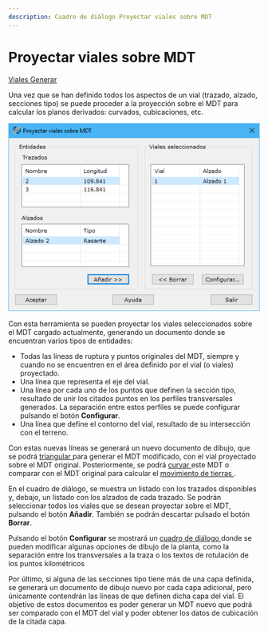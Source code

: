 ```yaml
---
description: Cuadro de diálogo Proyectar viales sobre MDT
---
```


# Proyectar viales sobre MDT

[Viales Generar](../../fichas-de-herramientas/ficha-de-herramientas-viales/viales-generar.md)

Una vez que se han definido todos los aspectos de un vial \(trazado, alzado, secciones tipo\) se puede proceder a la proyección sobre el MDT para calcular los planos derivados: curvados, cubicaciones, etc.

![Cuadro de di&#xE1;logo Proyectar viales sobre MDT](../../../.gitbook/assets/image%20%2872%29.png)

Con esta herramienta se pueden proyectar los viales seleccionados sobre el MDT cargado actualmente, generando un documento donde se encuentran varios tipos de entidades:

* Todas las líneas de ruptura y puntos originales del MDT, siempre y cuando no se encuentren en el área definido por el vial \(o viales\) proyectado.
* Una línea que representa el eje del vial.
* Una línea por cada uno de los puntos que definen la sección tipo, resultado de unir los citados puntos en los perfiles transversales generados. La separación entre estos perfiles se puede configurar pulsando el botón **Configurar**.
* Una línea que define el contorno del vial, resultado de su intersección con el terreno.

Con estas nuevas líneas se generará un nuevo documento de dibujo, que se podrá [triangular ](../../como.../como-triangulacion.md)para generar el MDT modificado, con el vial proyectado sobre el MDT original. Posteriormente, se podrá [curvar ](../../como.../como-curvado.md)este MDT o comparar con el MDT original para calcular el [movimiento de tierras ](../../como.../como-cubicacion.md).

En el cuadro de diálogo, se muestra un listado con los trazados disponibles y, debajo, un listado con los alzados de cada trazado. Se podrán seleccionar todos los viales que se desean proyectar sobre el MDT, pulsando el botón **Añadir**. También se podrán descartar pulsado el botón **Borrar**.

Pulsando el botón **Configurar** se mostrará un [cuadro de diálogo ](configuracion-de-la-planta.md)donde se pueden modificar algunas opciones de dibujo de la planta, como la separación entre los transversales a la traza o los textos de rotulación de los puntos kilométricos

Por último, si alguna de las secciones tipo tiene más de una capa definida, se generará un documento de dibujo nuevo por cada capa adicional, pero únicamente contendrán las líneas de que definen dicha capa del vial. El objetivo de estos documentos es poder generar un MDT nuevo que podrá ser comparado con el MDT del vial y poder obtener los datos de cubicación de la citada capa.

